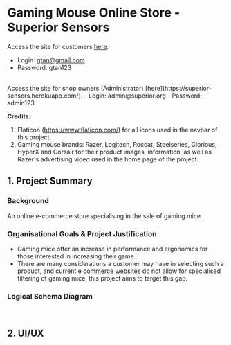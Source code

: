 # **Gaming Mouse Online Store - Superior Sensors**

Access the site for customers [here](https://superiorsensorsmain.netlify.app/).
- Login: gtan@gmail.com
- Password: gtan123
<br/>
Access the site for shop owners (Administrator) [here](https://superior-sensors.herokuapp.com/).
- Login: admin@superior.org
- Password: admin123

**Credits:**
1. Flaticon (https://www.flaticon.com/) for all icons used in the navbar of this project.
2. Gaming mouse brands: Razer, Logitech, Roccat, Steelseries, Glorious, HyperX and Corsair for their product images, information, as well as Razer's advertising video used in the home page of the project. 

## 1. Project Summary
### **Background** 
An online e-commerce store specialising in the sale of gaming mice.

### **Organisational Goals & Project Justification**
* Gaming mice offer an increase in performance and ergonomics for those interested in increasing their game. 
* There are many considerations a customer may have in selecting such a product, and current e commerce websites do not allow for specialised filtering of gaming mice, this project aims to target this gap. 


### **Logical Schema Diagram**

<br/>

## 2. UI/UX
